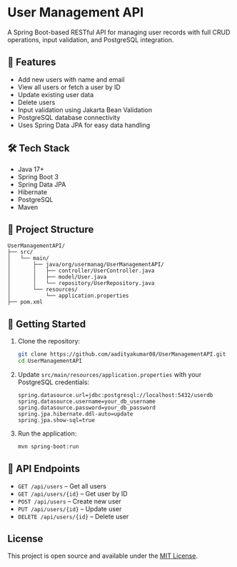 # User Management API

A Spring Boot-based RESTful API for managing user records with full CRUD operations, input validation, and PostgreSQL integration.

## 🚀 Features
- Add new users with name and email
- View all users or fetch a user by ID
- Update existing user data
- Delete users
- Input validation using Jakarta Bean Validation
- PostgreSQL database connectivity
- Uses Spring Data JPA for easy data handling

## 🛠️ Tech Stack
- Java 17+
- Spring Boot 3
- Spring Data JPA
- Hibernate
- PostgreSQL
- Maven

## 📁 Project Structure
```
UserManagementAPI/
├── src/
│   └── main/
│       ├── java/org/usermanag/UserManagementAPI/
│       │   ├── controller/UserController.java
│       │   ├── model/User.java
│       │   └── repository/UserRepository.java
│       └── resources/
│           └── application.properties
├── pom.xml
```

## 🔧 Getting Started
1. Clone the repository:
   ```sh
   git clone https://github.com/aadityakumar08/UserManagementAPI.git
   cd UserManagementAPI
   ```
2. Update `src/main/resources/application.properties` with your PostgreSQL credentials:
   ```properties
   spring.datasource.url=jdbc:postgresql://localhost:5432/userdb
   spring.datasource.username=your_db_username
   spring.datasource.password=your_db_password
   spring.jpa.hibernate.ddl-auto=update
   spring.jpa.show-sql=true
   ```
3. Run the application:
   ```sh
   mvn spring-boot:run
   ```

## 🧪 API Endpoints
- `GET /api/users` – Get all users
- `GET /api/users/{id}` – Get user by ID
- `POST /api/users` – Create new user
- `PUT /api/users/{id}` – Update user
- `DELETE /api/users/{id}` – Delete user

## License
This project is open source and available under the [MIT License](LICENSE). 